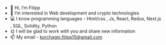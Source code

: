 - 👋 Hi, I’m Filipp
- 🧐 I’m interested in Web development and crypto technologies
- 💻 I know programming languages - Html/css , Js, React, Redux, Next.js , SQL, Solidity, Python
- 🌞 I will be glad to work with you and share new information
- 📫 My email - korchagin.filipp15@gmail.com
